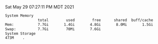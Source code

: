 Sat May 29 07:27:11 PM MDT 2021
```bash
System Memory
               total        used        free      shared  buff/cache   available
Mem:           7.7Gi       1.4Gi       4.8Gi       8.0Mi       1.5Gi       6.0Gi
Swap:          7.7Gi        70Mi       7.6Gi
System Storage
473M	.
```
